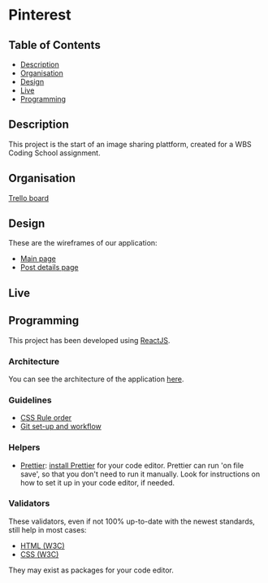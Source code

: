 # Pinterest

## Table of Contents

- [Description](#description)
- [Organisation](#organisation)
- [Design](#design)
- [Live](#live)
- [Programming](#programming)

## Description

This project is the start of an image sharing plattform, created for a WBS Coding School assignment.

## Organisation

[Trello board](https://trello.com/b/8hFA07ur/pinterest)

## Design

These are the wireframes of our application:

- [Main page](./design/wireframe_home.png)
- [Post details page](./design/wireframe_post_details.png)

## Live

## Programming

This project has been developed using [ReactJS](https://reactjs.org/).

### Architecture

You can see the architecture of the application [here](./doc/architecture.md).

### Guidelines

- [CSS Rule order](https://9elements.com/css-rule-order)
- [Git set-up and workflow](./doc/git.md)

### Helpers

- [Prettier](https://prettier.io/): [install Prettier](https://prettier.io/docs/en/editors.html) for your code editor. Prettier can run 'on file save', so that you don't need to run it manually. Look for instructions on how to set it up in your code editor, if needed.

### Validators

These validators, even if not 100% up-to-date with the newest standards, still help in most cases:

- [HTML (W3C)](https://validator.w3.org)
- [CSS (W3C)](https://jigsaw.w3.org/css-validator)

They may exist as packages for your code editor.
